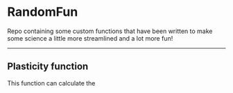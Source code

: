 # RandomFun
Repo containing some custom functions that have been written to make some science a little more streamlined and a lot more fun!

---

## Plasticity function
This function can calculate the 
